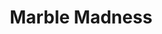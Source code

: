 ---
layout: video
series: Mike and Bootsy
episode: 1
title: Marble Madness
permalink: /mike-and-bootsy/episode-1
video_info:
  - youtube;YouTube;eI2QemIE4iM
release_date: 2015-12-06
platforms:
  - Nintendo Entertainment System
short_platforms:
  - NES
thumbnails:
games:
  - Marble Madness
current_description: |
  Mike & Bootsy play Marble Madness on the Nintendo Entertainment System! Marble Madness was originally an arcade game made by Atari in 1984.
---